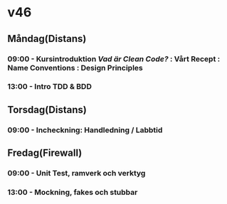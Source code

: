 # v46
## Måndag(Distans)
### 09:00 - Kursintroduktion _Vad är Clean Code?_ : Vårt Recept : Name Conventions : Design Principles
### 13:00 - Intro TDD & BDD

## Torsdag(Distans)
### 09:00 - Incheckning: Handledning / Labbtid

## Fredag(Firewall)
### 09:00 - Unit Test, ramverk och verktyg
### 13:00 - Mockning, fakes och stubbar